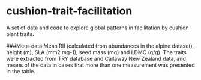# cushion-trait-facilitation
A set of data and code to explore global patterns in facilitation by cushion plant traits.

###Meta-data
Mean RII (calculated from abundances in the alpine dataset), height (m), SLA (mm2 mg-1), seed mass (mg) and LDMC (g/g). The traits were extracted from TRY database and Callaway New Zealand data, and means of the data in cases that more than one measurement was presented in the table.
